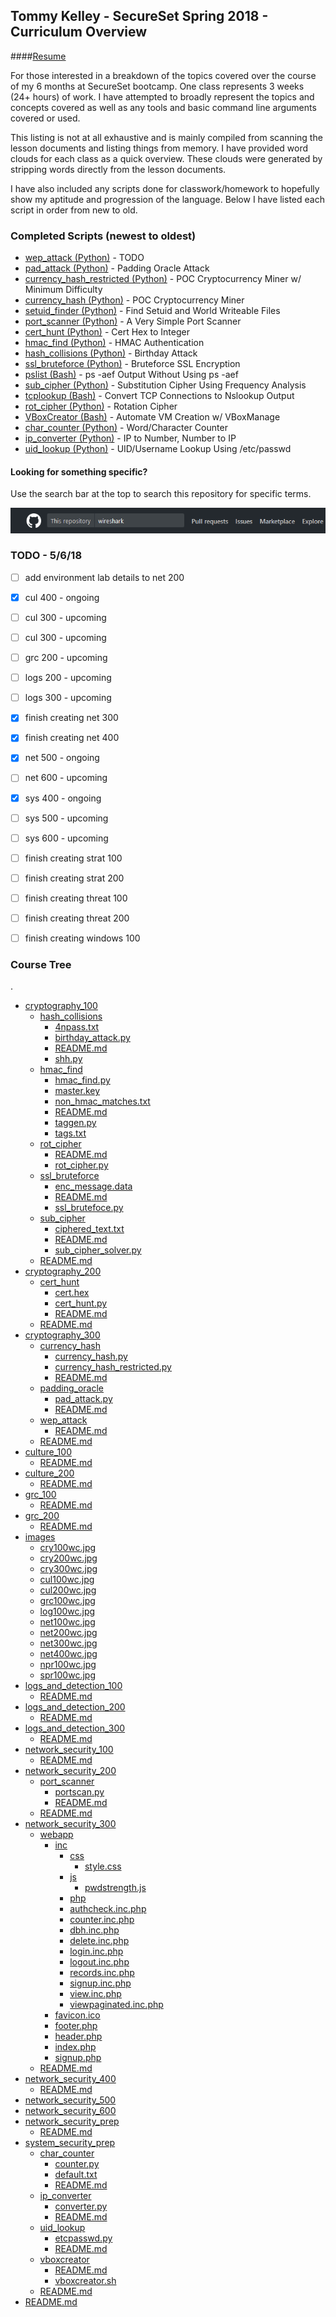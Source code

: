 ## Tommy Kelley - SecureSet Spring 2018 - Curriculum Overview

####[Resume](./TommyKelleyResume.pdf)

For those interested in a breakdown of the topics covered over the course of my 6 months at SecureSet bootcamp. One class represents 3 weeks (24+ hours) of work. I have attempted to broadly represent the topics and concepts covered as well as any tools and basic command line arguments covered or used.

This listing is not at all exhaustive and is mainly compiled from scanning the lesson documents and listing things from memory. I have provided word clouds for each class as a quick overview. These clouds were generated by stripping words directly from the lesson documents. 

I have also included any scripts done for classwork/homework to hopefully show my aptitude and progression of the language. Below I have listed each script in order from new to old.


### Completed Scripts (newest to oldest)

* [wep_attack (Python)] - TODO
* [pad_attack (Python)] - Padding Oracle Attack
* [currency_hash_restricted (Python)] - POC Cryptocurrency Miner w/ Minimum Difficulty
* [currency_hash (Python)] - POC Cryptocurrency Miner
* [setuid_finder (Python)] - Find Setuid and World Writeable Files
* [port_scanner (Python)] - A Very Simple Port Scanner
* [cert_hunt (Python)] - Cert Hex to Integer
* [hmac_find (Python)] - HMAC Authentication 
* [hash_collisions (Python)] - Birthday Attack 
* [ssl_bruteforce (Python)] - Bruteforce SSL Encryption 
* [pslist (Bash)] - ps -aef Output Without Using ps -aef
* [sub_cipher (Python)] - Substitution Cipher Using Frequency Analysis
* [tcplookup (Bash)] - Convert TCP Connections to Nslookup Output
* [rot_cipher (Python)] - Rotation Cipher
* [VBoxCreator (Bash)] - Automate VM Creation w/ VBoxManage
* [char_counter (Python)] - Word/Character Counter
* [ip_converter (Python)] - IP to Number, Number to IP
* [uid_lookup (Python)] - UID/Username Lookup Using /etc/passwd


[setuid_finder (Python)]: ./system_security_100/setuid_finder
[tcplookup (Bash)]: ./system_security_100/tcplookup
[pslist (Bash)]: ./system_security_100/pslist
[char_counter (Python)]: ./system_security_prep/char_counter
[ip_converter (Python)]: ./system_security_prep/ip_converter
[uid_lookup (Python)]: ./system_security_prep/uid_lookup
[VBoxCreator (Bash)]: ./system_security_prep/vboxcreator
[rot_cipher (Python)]: ./cryptography_100/rot_cipher
[sub_cipher (Python)]: ./cryptography_100/sub_cipher
[ssl_bruteforce (Python)]: ./cryptography_100/ssl_bruteforce
[hash_collisions (Python)]: ./cryptography_100/hash_collisions
[hmac_find (Python)]: ./cryptography_100/hmac_find
[cert_hunt (Python)]: ./cryptography_200/cert_hunt
[port_scanner (Python)]: ./network_security_200/port_scanner
[currency_hash (Python)]: ./cryptography_300/currency_hash
[currency_hash_restricted (Python)]: ./cryptography_300/currency_hash_restricted
[pad_attack (Python)]: ./cryptography_300/padding_oracle
[wep_attack (Python)]: ./cryptography_300/wep_attack


#### Looking for something specific?
Use the search bar at the top to search this repository for specific terms.

![alt text](./images/searchbar.png "It's at the top... Says search")


### TODO - 5/6/18

- [ ] add environment lab details to net 200
- [x] cul 400 - ongoing
- [ ] cul 300 - upcoming
- [ ] cul 300 - upcoming
- [ ] grc 200 - upcoming
- [ ] logs 200 - upcoming
- [ ] logs 300 - upcoming
- [x] finish creating net 300
- [x] finish creating net 400
- [x] net 500 - ongoing
- [ ] net 600 - upcoming
- [x] sys 400 - ongoing
- [ ] sys 500 - upcoming
- [ ] sys 600 - upcoming
- [ ] finish creating strat 100
- [ ] finish creating strat 200
- [ ] finish creating threat 100
- [ ] finish creating threat 200
- [ ] finish creating windows 100


### Course Tree
.
 * [cryptography_100](./cryptography_100)
   * [hash_collisions](./cryptography_100/hash_collisions)
     * [4npass.txt](./cryptography_100/hash_collisions/4npass.txt)
     * [birthday_attack.py](./cryptography_100/hash_collisions/birthday_attack.py)
     * [README.md](./cryptography_100/hash_collisions/README.md)
     * [shh.py](./cryptography_100/hash_collisions/shh.py)
   * [hmac_find](./cryptography_100/hmac_find)
     * [hmac_find.py](./cryptography_100/hmac_find/hmac_find.py)
     * [master.key](./cryptography_100/hmac_find/master.key)
     * [non_hmac_matches.txt](./cryptography_100/hmac_find/non_hmac_matches.txt)
     * [README.md](./cryptography_100/hmac_find/README.md)
     * [taggen.py](./cryptography_100/hmac_find/taggen.py)
     * [tags.txt](./cryptography_100/hmac_find/tags.txt)
   * [rot_cipher](./cryptography_100/rot_cipher)
     * [README.md](./cryptography_100/rot_cipher/README.md)
     * [rot_cipher.py](./cryptography_100/rot_cipher/rot_cipher.py)
   * [ssl_bruteforce](./cryptography_100/ssl_bruteforce)
     * [enc_message.data](./cryptography_100/ssl_bruteforce/enc_message.data)
     * [README.md](./cryptography_100/ssl_bruteforce/README.md)
     * [ssl_brutefoce.py](./cryptography_100/ssl_bruteforce/ssl_brutefoce.py)
   * [sub_cipher](./cryptography_100/sub_cipher)
     * [ciphered_text.txt](./cryptography_100/sub_cipher/ciphered_text.txt)
     * [README.md](./cryptography_100/sub_cipher/README.md)
     * [sub_cipher_solver.py](./cryptography_100/sub_cipher/sub_cipher_solver.py)
   * [README.md](./cryptography_100/README.md)
 * [cryptography_200](./cryptography_200)
   * [cert_hunt](./cryptography_200/cert_hunt)
     * [cert.hex](./cryptography_200/cert_hunt/cert.hex)
     * [cert_hunt.py](./cryptography_200/cert_hunt/cert_hunt.py)
     * [README.md](./cryptography_200/cert_hunt/README.md)
   * [README.md](./cryptography_200/README.md)
 * [cryptography_300](./cryptography_300)
   * [currency_hash](./cryptography_300/currency_hash)
     * [currency_hash.py](./cryptography_300/currency_hash/currency_hash.py)
     * [currency_hash_restricted.py](./cryptography_300/currency_hash/currency_hash_restricted.py)
     * [README.md](./cryptography_300/currency_hash/README.md)
   * [padding_oracle](./cryptography_300/padding_oracle)
     * [pad_attack.py](./cryptography_300/padding_oracle/pad_attack.py)
     * [README.md](./cryptography_300/padding_oracle/README.md)
   * [wep_attack](./cryptography_300/wep_attack)
     * [README.md](./cryptography_300/wep_attack/README.md)
   * [README.md](./cryptography_300/README.md)
 * [culture_100](./culture_100)
   * [README.md](./culture_100/README.md)
 * [culture_200](./culture_200)
   * [README.md](./culture_200/README.md)
 * [grc_100](./grc_100)
   * [README.md](./grc_100/README.md)
 * [grc_200](./grc_200)
   * [README.md](./grc_200/README.md)
 * [images](./images)
   * [cry100wc.jpg](./images/cry100wc.jpg)
   * [cry200wc.jpg](./images/cry200wc.jpg)
   * [cry300wc.jpg](./images/cry300wc.jpg)
   * [cul100wc.jpg](./images/cul100wc.jpg)
   * [cul200wc.jpg](./images/cul200wc.jpg)
   * [grc100wc.jpg](./images/grc100wc.jpg)
   * [log100wc.jpg](./images/log100wc.jpg)
   * [net100wc.jpg](./images/net100wc.jpg)
   * [net200wc.jpg](./images/net200wc.jpg)
   * [net300wc.jpg](./images/net300wc.jpg)
   * [net400wc.jpg](./images/net400wc.jpg)
   * [npr100wc.jpg](./images/npr100wc.jpg)
   * [spr100wc.jpg](./images/spr100wc.jpg)
 * [logs_and_detection_100](./logs_and_detection_100)
   * [README.md](./logs_and_detection_100/README.md)
 * [logs_and_detection_200](./logs_and_detection_200)
   * [README.md](./logs_and_detection_200/README.md)
 * [logs_and_detection_300](./logs_and_detection_300)
   * [README.md](./logs_and_detection_300/README.md)
 * [network_security_100](./network_security_100)
   * [README.md](./network_security_100/README.md)
 * [network_security_200](./network_security_200)
   * [port_scanner](./network_security_200/port_scanner)
     * [portscan.py](./network_security_200/port_scanner/portscan.py)
     * [README.md](./network_security_200/port_scanner/README.md)
   * [README.md](./network_security_200/README.md)
 * [network_security_300](./network_security_300)
   * [webapp](./network_security_300/webapp)
     * [inc](./network_security_300/webapp/inc)
       * [css](./network_security_300/webapp/inc/css)
         * [style.css](./network_security_300/webapp/inc/css/style.css)
       * [js](./network_security_300/webapp/inc/js)
         * [pwdstrength.js](./network_security_300/webapp/inc/js/pwdstrength.js)
       * [php](./network_security_300/webapp/inc/php)
       * [authcheck.inc.php](./network_security_300/webapp/inc/php/authcheck.inc.php)
       * [counter.inc.php](./network_security_300/webapp/inc/php/counter.inc.php)
       * [dbh.inc.php](./network_security_300/webapp/inc/php/dbh.inc.php)
       * [delete.inc.php](./network_security_300/webapp/inc/php/delete.inc.php)
       * [login.inc.php](./network_security_300/webapp/inc/php/login.inc.php)
       * [logout.inc.php](./network_security_300/webapp/inc/php/logout.inc.php)
       * [records.inc.php](./network_security_300/webapp/inc/php/records.inc.php)
       * [signup.inc.php](./network_security_300/webapp/inc/php/signup.inc.php)
       * [view.inc.php](./network_security_300/webapp/inc/php/view.inc.php)
       * [viewpaginated.inc.php](./network_security_300/webapp/inc/php/viewpaginated.inc.php)
     * [favicon.ico](./network_security_300/webapp/favicon.ico)
     * [footer.php](./network_security_300/webapp/footer.php)
     * [header.php](./network_security_300/webapp/header.php)
     * [index.php](./network_security_300/webapp/index.php)
     * [signup.php](./network_security_300/webapp/signup.php)
   * [README.md](./network_security_300/README.md)
 * [network_security_400](./network_security_400)
   * [README.md](./network_security_400/README.md)
 * [network_security_500](./network_security_500)
 * [network_security_600](./network_security_600)
 * [network_security_prep](./network_security_prep)
   * [README.md](./network_security_prep/README.md)
 * [system_security_prep](./system_security_prep)
   * [char_counter](./system_security_prep/char_counter)
     * [counter.py](./system_security_prep/char_counter/counter.py)
     * [default.txt](./system_security_prep/char_counter/default.txt)
     * [README.md](./system_security_prep/char_counter/README.md)
   * [ip_converter](./system_security_prep/ip_converter)
     * [converter.py](./system_security_prep/ip_converter/converter.py)
     * [README.md](./system_security_prep/ip_converter/README.md)
   * [uid_lookup](./system_security_prep/uid_lookup)
     * [etcpasswd.py](./system_security_prep/uid_lookup/etcpasswd.py)
     * [README.md](./system_security_prep/uid_lookup/README.md)
   * [vboxcreator](./system_security_prep/vboxcreator)
     * [README.md](./system_security_prep/vboxcreator/README.md)
     * [vboxcreator.sh](./system_security_prep/vboxcreator/vboxcreator.sh)
   * [README.md](./system_security_prep/README.md)
 * [README.md](./README.md)

